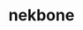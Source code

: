 ---
title: "nekbone"
layout: cache
categories: [package, v0.20.1]
meta: {"versions": ["17.0"], "compilers": ["gcc@=7.3.1"], "oss": ["amzn2"], "platforms": ["linux"], "targets": ["aarch64", "neoverse_n1", "x86_64_v3"], "stacks": ["aws-ahug", "aws-ahug-aarch64", "root"], "num_specs": 3, "num_specs_by_stack": {"root": 3, "aws-ahug-aarch64": 2, "aws-ahug": 1}}
spec_details: [{"hash": "tlzjjblftdzgmbdeotj33frqweheypeg", "compiler": "gcc@=7.3.1", "versions": ["17.0"], "os": "amzn2", "platform": "linux", "target": "aarch64", "variants": ["build_system=generic", "+mpi"], "stacks": ["root", "aws-ahug-aarch64"], "size": "-", "tarball": "https://binaries.spack.io/releases/v0.20.1/build_cache/linux-amzn2-aarch64/gcc-7.3.1/nekbone-17.0/linux-amzn2-aarch64-gcc-7.3.1-nekbone-17.0-tlzjjblftdzgmbdeotj33frqweheypeg.spack"}, {"hash": "zxusaeolyaaocerau3l272vzwp7qn4ts", "compiler": "gcc@=7.3.1", "versions": ["17.0"], "os": "amzn2", "platform": "linux", "target": "neoverse_n1", "variants": ["build_system=generic", "+mpi"], "stacks": ["root", "aws-ahug-aarch64"], "size": "-", "tarball": "https://binaries.spack.io/releases/v0.20.1/build_cache/linux-amzn2-neoverse_n1/gcc-7.3.1/nekbone-17.0/linux-amzn2-neoverse_n1-gcc-7.3.1-nekbone-17.0-zxusaeolyaaocerau3l272vzwp7qn4ts.spack"}, {"hash": "lzskxxczsbprakcvwub4dl264tgahrrg", "compiler": "gcc@=7.3.1", "versions": ["17.0"], "os": "amzn2", "platform": "linux", "target": "x86_64_v3", "variants": ["build_system=generic", "+mpi"], "stacks": ["root", "aws-ahug"], "size": "-", "tarball": "https://binaries.spack.io/releases/v0.20.1/build_cache/linux-amzn2-x86_64_v3/gcc-7.3.1/nekbone-17.0/linux-amzn2-x86_64_v3-gcc-7.3.1-nekbone-17.0-lzskxxczsbprakcvwub4dl264tgahrrg.spack"}]
---